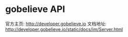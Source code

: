 gobelieve API
=============
官方主页: http://developer.gobelieve.io
文档地址: http://developer.gobelieve.io/static/docs/im/Server.html
